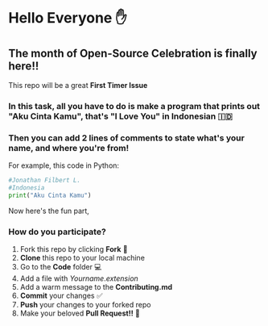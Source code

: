 # Hello Everyone :hand:

## The month of Open-Source Celebration is finally here!!

This repo will be a great **First Timer Issue**

### In this task, all you have to do is make a program that prints out "Aku Cinta Kamu", that's "I Love You" in Indonesian :indonesia:

### Then you can add 2 lines of comments to state what's your name, and where you're from!

For example, this code in Python:

```python
#Jonathan Filbert L.
#Indonesia
print("Aku Cinta Kamu")
```

Now here's the fun part,

### How do you participate?

1. Fork this repo by clicking **Fork** :fork_and_knife:
2. **Clone** this repo to your local machine
3. Go to the **Code** folder :computer:
4. Add a file with *Yourname*.*extension*
5. Add a warm message to the **Contributing.md**
6. **Commit** your changes :white_check_mark:
7. **Push** your changes to your forked repo
8. Make your beloved **Pull Request!!** :checkered_flag:
